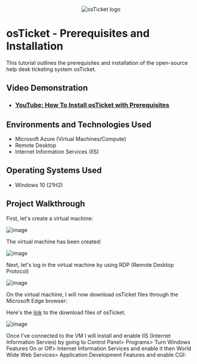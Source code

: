 <p align="center">
<img src="https://i.imgur.com/Clzj7Xs.png" alt="osTicket logo"/>
</p>

<h1>osTicket - Prerequisites and Installation</h1>
This tutorial outlines the prerequisites and installation of the open-source help desk ticketing system osTicket.<br />


<h2>Video Demonstration</h2>

- ### [YouTube: How To Install osTicket with Prerequisites](https://www.youtube.com)

<h2>Environments and Technologies Used</h2>

- Microsoft Azure (Virtual Machines/Compute)
- Remote Desktop
- Internet Information Services (IIS)

<h2>Operating Systems Used </h2>

- Windows 10</b> (21H2)

<h2>Project Walkthrough</h2>

First, let's create a virtual machine:

![image](https://github.com/user-attachments/assets/21ba53af-d727-448f-a6c0-51a83cf87ef9)

The virtual machine has been created:

![image](https://github.com/user-attachments/assets/07355011-8adc-449f-9960-72681f1187ba)

Next, let's log in the virtual machine by using RDP (Remote Desktop Protocol)

![image](https://github.com/user-attachments/assets/bc622b2f-dd49-428b-9ea1-ae244e4948a9)

On the virtual machine, I will now download osTicket files through the Microsoft Edge browser:

Here's the <a href="https://drive.usercontent.google.com/download?id=1b3RBkXTLNGXbibeMuAynkfzdBC1NnqaD&export=download&authuser=0)">link</a> to the download files of osTicket.

![image](https://github.com/user-attachments/assets/81bc6428-695f-43b3-be0b-f7f75bf020ad)

Once I've connected to the VM I will install and enable IIS (Internet Information Servies) by going to Control Panel> Programs> Turn Windows Features On or Off> Internet Information Services and enable it then World Wide Web Services> Application Development Features and enable CGI:

